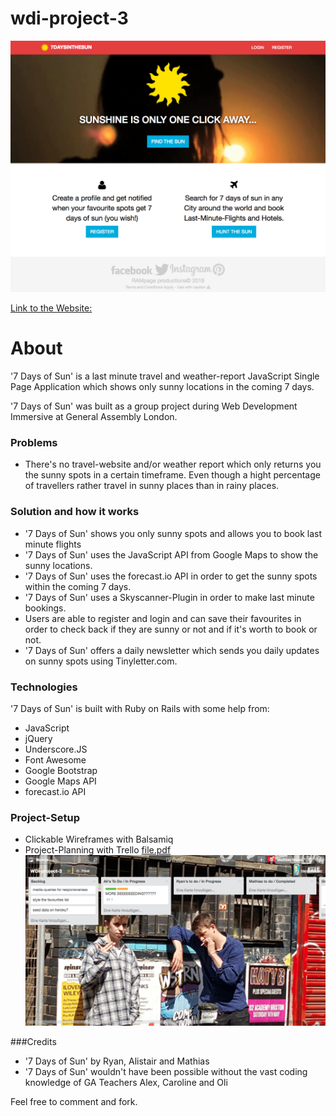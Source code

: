 # wdi-project-3

![7 Days of Sun](https://github.com/matmenzl/wdi-project-3/blob/master/public/images/README.png?raw=true)

[Link to the Website:](https://sevendaysofsun.herokuapp.com)

# About
'7 Days of Sun' is a last minute travel and weather-report JavaScript Single Page Application which shows only sunny locations in the coming 7 days.   

'7 Days of Sun' was built as a group project during Web Development Immersive at General Assembly London.

### Problems
+ There's no travel-website and/or weather report which only returns you the sunny spots in a certain timeframe. Even though a hight percentage of travellers rather travel in sunny places than in rainy places. 

### Solution and how it works
+ '7 Days of Sun' shows you only sunny spots and allows you to book last minute flights
+ '7 Days of Sun' uses the JavaScript API from Google Maps to show the sunny locations. 
+ '7 Days of Sun' uses the forecast.io API in order to get the sunny spots within the coming 7 days.
+ '7 Days of Sun' uses a Skyscanner-Plugin in order to make last minute bookings. 
+ Users are able to register and login and can save their favourites in order to check back if they are sunny or not and if it's worth to book or not.
+ '7 Days of Sun' offers a daily newsletter which sends you daily updates on sunny spots using Tinyletter.com.

### Technologies

'7 Days of Sun' is built with Ruby on Rails with some help from:

+ JavaScript
+ jQuery
+ Underscore.JS
+ Font Awesome
+ Google Bootstrap
+ Google Maps API
+ forecast.io API


### Project-Setup
+ Clickable Wireframes with Balsamiq
+ Project-Planning with Trello
[file.pdf](https://github.com/matmenzl/wdi-project-3/blob/master/public/images/7daysofsun.pdf)
![Trello](https://github.com/matmenzl/wdi-project-3/blob/master/public/images/trello_project_3.png?raw=true)

###Credits

+ '7 Days of Sun' by Ryan, Alistair and Mathias 
+ '7 Days of Sun' wouldn't have been possible without the vast coding knowledge of GA Teachers Alex, Caroline and Oli

Feel free to comment and fork.

